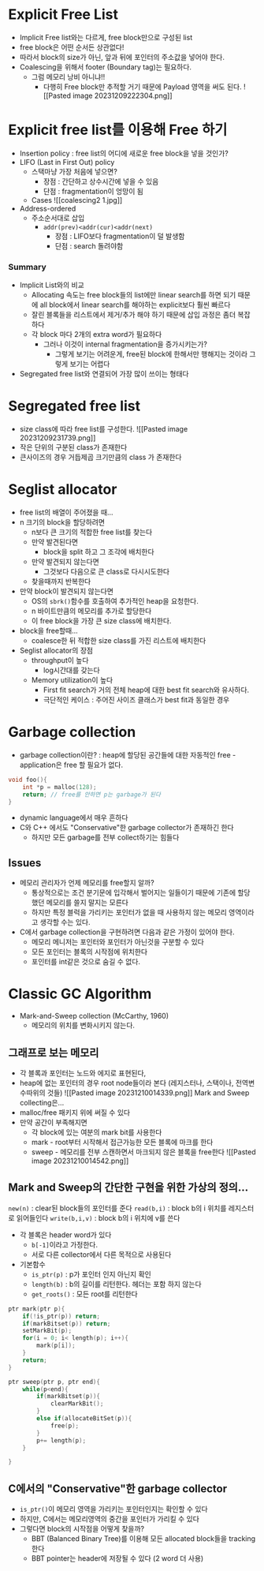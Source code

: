 # Explicit Free List
- Implicit Free list와는 다르게, free block만으로 구성된 list
- free block은 어떤 순서든 상관없다!
- 따라서 block의 size가 아닌, 앞과 뒤에 포인터의 주소값을 넣어야 한다.
- Coalescing을 위해서 footer (Boundary tag)는 필요하다.
	- 그럼 메모리 낭비 아니냐!!
		- 다행히 Free block만 추적할 거기 때문에 Payload 영역을 써도 된다.
![[Pasted image 20231209222304.png]]
# Explicit free list를 이용해 Free 하기
- Insertion policy : free list의 어디에 새로운 free block을 넣을 것인가?
- LIFO (Last in First Out) policy
	- 스택마냥 가장 처음에 넣으면?
		- 장점 : 간단하고 상수시간에 넣을 수 있음
		- 단점 : fragmentation이 엉망이 됨
	- Cases
![[coalescing2 1.jpg]]
- Address-ordered
	- 주소순서대로 삽입
		- `addr(prev)<addr(cur)<addr(next)`
			- 장점 : LIFO보다 fragmentation이 덜 발생함
			- 단점 : search 돌려야함

### Summary
- Implicit List와의 비교
	- Allocating 속도는 free block들의 list에만 linear search를 하면 되기 때문에 all block에서 linear search를 해야하는 explicit보다 훨씬 빠르다
	- 잘린 블록들을 리스트에서 제거/추가 해야 하기 때문에 삽입 과정은 좀더 복잡하다
	- 각 block 마다 2개의 extra word가 필요하다
		- 그러나 이것이 internal fragmentation을 증가시키는가?
			- 그렇게 보기는 어려운게, free된 block에 한해서만 행해지는 것이라 그렇게 보기는 어렵다
- Segregated free list와 연결되어 가장 많이 쓰이는 형태다

# Segregated free list
- size class에 따라 free list를 구성한다.
![[Pasted image 20231209231739.png]]
- 작은 단위의 구분된 class가 존재한다
- 큰사이즈의 경우 거듭제곱 크기만큼의 class 가 존재한다
# Seglist allocator
- free list의 배열이 주어졌을 때...
- n 크기의 block을 할당하려면
	- n보다 큰 크기의 적합한 free list를 찾는다
	- 만약 발견된다면
		- block을 split 하고 그 조각에 배치한다
	- 만약 발견되지 않는다면
		- 그것보다 다음으로 큰 class로 다시시도한다
	- 찾을때까지 반복한다
- 만약 block이 발견되지 않는다면
	- OS의 `sbrk()`함수를 호출하여 추가적인 heap을 요청한다.
	- n 바이트만큼의 메모리를 추가로 할당한다
	- 이 free block을 가장 큰 size class에 배치한다.
- block을 free할때...
	- coalesce한 뒤 적합한 size class를 가진 리스트에 배치한다
- Seglist allocator의 장점
	- throughput이 높다
		- log시간대를 갖는다
	- Memory utilization이 높다
		- First fit search가 거의 전체 heap에 대한 best fit search와 유사하다.
		- 극단적인 케이스 : 주어진 사이즈 클래스가 best fit과 동일한 경우

# Garbage collection
- garbage collection이란? : heap에 할당된 공간들에 대한 자동적인 free - application은 free 할 필요가 없다.

```c
void foo(){
	int *p = malloc(128);
	return; // free를 안하면 p는 garbage가 된다
}
```
- dynamic language에서 매우 흔하다
- C와 C++ 에서도 "Conservative"한 garbage collector가 존재하긴 한다
	- 하지만 모든 garbage를 전부 collect하기는 힘들다

## Issues
- 메모리 관리자가 언제 메모리를 free할지 알까?
	- 통상적으로는 조건 분기문에 입각해서 벌어지는 일들이기 때문에 기존에 할당했던 메모리를 쓸지 말지는 모른다
	- 하지만 특정 블럭을 가리키는 포인터가 없을 때 사용하지 않는 메모리 영역이라고 생각할 수는 있다.
- C에서 garbage collection을 구현하려면 다음과 같은 가정이 있어야 한다.
	- 메모리 메니저는 포인터와 포인터가 아닌것을 구분할 수 있다
	- 모든 포인터는 블록의 시작점에 위치한다
	- 포인터를 int같은 것으로 숨길 수 없다.

# Classic GC Algorithm
- Mark-and-Sweep collection (McCarthy, 1960)
	- 메모리의 위치를 변화시키지 않는다.
## 그래프로 보는 메모리
- 각 블록과 포인터는 노드와 에지로 표현된다,
- heap에 없는 포인터의 경우 root node들이라 본다 (레지스터나, 스택이나, 전역변수따위의 것들)
![[Pasted image 20231210014339.png]]
Mark and Sweep collecting은...
- malloc/free 패키지 위에 써질 수 있다
- 만약 공간이 부족해지면
	- 각 block에 있는 여분의 mark bit를 사용한다
	- mark - root부터 시작해서 접근가능한 모든 블록에 마크를 한다
	- sweep - 메모리를 전부 스캔하면서 마크되지 않은 블록을 free한다
![[Pasted image 20231210014542.png]]
## Mark and Sweep의 간단한 구현을 위한 가상의 정의...
`new(n)` : clear된 block들의 포인터를 준다
`read(b,i)` : block b의 i 위치를 레지스터로 읽어들인다
`write(b,i,v)` : block b의 i 위치에 v를 쓴다
- 각 블록은 header word가 있다
	- `b[-1]`이라고 가정한다.
	- 서로 다른 collector에서 다른 목적으로 사용된다
- 기본함수
	- `is_ptr(p)` : p가 포인터 인지 아닌지 확인
	- `length(b)` : b의 길이를 리턴한다. 헤더는 포함 하지 않는다
	- `get_roots()` : 모든 root를 리턴한다

```c
ptr mark(ptr p){
	if(!is_ptr(p)) return;
	if(markBitset(p)) return;
	setMarkBit(p);
	for(i = 0; i< length(p); i++){
		mark(p[i]);
	}
	return;
}

ptr sweep(ptr p, ptr end){
	while(p<end){
		if(markBitset(p)){
			clearMarkBit();
		}
		else if(allocateBitSet(p)){
			free(p);
		}
		p+= length(p);
	}

}
```
## C에서의 "Conservative"한 garbage collector
- `is_ptr()`이 메모리 영역을 가리키는 포인터인지는 확인할 수 있다
- 하지만, C에서는 메모리영역의 중간을 포인터가 가리킬 수 있다
- 그렇다면 block의 시작점을 어떻게 찾을까?
	- BBT (Balanced Binary Tree)를 이용해 모든 allocated block들을 tracking한다
	- BBT pointer는 header에 저장될 수 있다 (2 word 더 사용)
